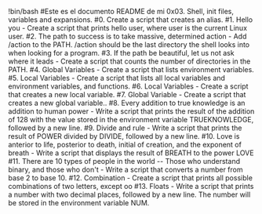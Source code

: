 !bin/bash
#Este es el documento README de mi 0x03. Shell, init files, variables and expansions.
#0. Create a script that creates an alias.
#1. Hello you - Create a script that prints hello user, where user is the current Linux user.
#2. The path to success is to take massive, determined action - Add /action to the PATH. /action should be the last directory the shell looks into when looking for a program.
#3. If the path be beautiful, let us not ask where it leads - Create a script that counts the number of directories in the PATH.
#4. Global Variables - Create a script that lists environment variables.
#5. Local Variables - Create a script that lists all local variables and environment variables, and functions.
#6. Local Variables - Create a script that creates a new local variable.
#7. Global Variable - Create a script that creates a new global variable..
#8. Every addition to true knowledge is an addition to human power - Write a script that prints the result of the addition of 128 with the value stored in the environment variable TRUEKNOWLEDGE, followed by a new line.
#9. Divide and rule - Write a script that prints the result of POWER divided by DIVIDE, followed by a new line.
#10. Love is anterior to life, posterior to death, initial of creation, and the exponent of breath - Write a script that displays the result of BREATH to the power LOVE
#11. There are 10 types of people in the world -- Those who understand binary, and those who don't - Write a script that converts a number from base 2 to base 10.
#12. Combination - Create a script that prints all possible combinations of two letters, except oo
#13. Floats - Write a script that prints a number with two decimal places, followed by a new line. The number will be stored in the environment variable NUM. 
